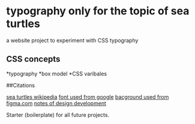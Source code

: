 # typography only for the topic of sea turtles



a website project to experiment with CSS typography

## CSS concepts
*typography
*box model
*CSS varibales

##Citations

[sea turtles wikipedia](https://en.wikipedia.org/wiki/Sea_turtle)
[font used from google](https://fonts.google.com/specimen/Poetsen+One?query=poets)
[bacground used from figma.com](figma.com)
[notes of design development](https://www.figma.com/design/Lxhvw3TnZ6ojvUuvZAwdok/art-direction-for-sea-turtles-(KeithR)?node-id=0-1&t=Z2sdF4dt4EnQ6TK1-0)

Starter (boilerplate) for all future projects.